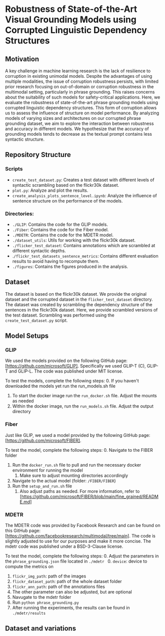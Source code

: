 # Robustness of State-of-the-Art Visual Grounding Models using Corrupted Linguistic Dependency Structures

## Motivation

A key challenge in machine learning research is the lack of resilience to corruption in existing unimodal models.
Despite the advantages of using multiple modalities, the issue of corruption robustness persists, with limited prior research focusing
on out-of-domain or corruption robustness in the multimodal setting, particularly in phrase grounding. This raises concerns
about the suitability of such models for safety-critical applications.
Here, we evaluate the robustness of state-of-the-art phrase grounding models using corrupted linguistic dependency
structures. This form of corruption allows us to assess the influence of structure on model performance. By analyzing models of
varying sizes and architectures on our corrupted phrase grounding dataset, we aim to explore the interaction between robustness and
accuracy in different models. We hypothesize that the accuracy of grounding models tends to decrease as the textual prompt contains
less syntactic structure.

## Repository Structure

### Scripts

- `create_test_dataset.py`: Creates a test dataset with different levels of
  syntactic scrambling based on the flickr30k dataset.
- `plot.py`: Analyze and plot the results.
- `create_analysis_plots_sentence_level.ipynb`: Analyze the influence of sentence structure on the performance of the models.

### Directories:

- `./GLIP`: Contains the code for the GLIP models.
- `./Fiber`: Contains the code for the Fiber model.
- `./MDETR`: Contains the code for the MDETR model.
- `./dataset_utils`: Utils for working with the flickr30k dataset.
- `./flicker_test_dataset`: Contains annotations which are scrambled at different
  syntactic depths.
- .`/flickr_test_datasets_sentence_metrics`: Contains different evaluation results
  to avoid having to recompute them.
- `./figures`: Contains the figures produced in the analysis.

## Dataset

The dataset is based on the flickr30k dataset. We provide the original dataset
and the corrupted dataset in the `flicker_test_dataset` directory. The dataset
was created by scrambling the dependency structure of the sentences in the
flickr30k dataset. Here, we provide scrambled versions of the test dataset.
Scrambling was performed using the `create_test_dataset.py` script.

## Model Setups

### GLIP
We used the models provided on the following GitHub page: [https://github.com/microsoft/GLIP]. Specifically we used GLIP-T (C), GLIP-T and GLIP-L. The code was published under MIT license.

To test the models, complete the following steps:
0. If you haven't downloaded the models yet run the run_models.sh file
1. To start the docker image run the `run_docker.sh` file. Adjust the mounts as needed
2. Within the docker image, run the `run_models.sh` file. Adjust the output directory

### Fiber
Just like GLIP, we used a model provided by the following GitHub page: [https://github.com/microsoft/FIBER]. 

To test the model, complete the following steps:
0. Navigate to the FIBER folder
1. Run the `docker_run.sh` file to pull and run the necessary docker environment for running the model
   1. Make sure to adjust mounting directories accordingly   
2. Navigate to the actual model (folder: `/FIBER/FIBER`)
3. Run the `setup_and_run.sh` file
   1. Also adjust paths as needed. For more information, refer to [https://github.com/microsoft/FIBER/blob/main/fine_grained/README.md]

### MDETR
The MDETR code was provided by Facebook Research and can be found on this GitHub page: [https://github.com/facebookresearch/multimodal/tree/main]. The code is slightly adjusted to use for our purposes and make it more concise. The mdetr code was published under a BSD-3-Clause license.

To test the model, complete the following steps:
0. Adjust the parameters in the `phrase_grounding.json` file located in `./mdetr `
  0. `device`: device to compute the metrics on
  1. `flickr_img_path`: path of the images
  2. `flickr_dataset_path`: path of the whole dataset folder
  3. `flickr_ann_path`: path of the annotations files
  4. The other parameter can also be adjusted, but are optional
1. Navugate to the mdetr folder
2. Run `python phrase_grounding.py` 
3. After running the experiments, the results can be found in `./mdetr/results`  

## Dataset and variations
